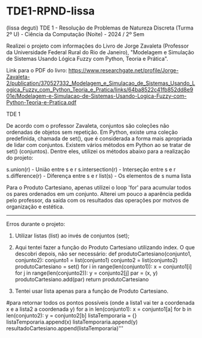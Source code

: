 # TDE1-RPND-lissa
(lissa deguti) TDE 1 - Resolução de Problemas de Natureza Discreta (Turma 2º U) - Ciência da Computação (Noite) - 2024 / 2º Sem

Realizei o projeto com informações do Livro de Jorge Zavaleta (Professor da Universidade Federal Rural do
Rio de Janeiro), "Modelagem e Simulação de Sistemas Usando Lógica Fuzzy com Python, Teoria e Prática".

Link para o PDF do livro:
https://www.researchgate.net/profile/Jorge-Zavaleta-2/publication/370527332_Modelagem_e_Simulacao_de_Sistemas_Usando_Logica_Fuzzy_com_Python_Teoria_e_Pratica/links/64ba8522c41fb852dd8e901e/Modelagem-e-Simulacao-de-Sistemas-Usando-Logica-Fuzzy-com-Python-Teoria-e-Pratica.pdf

TDE 1

De acordo com o professor Zavaleta, conjuntos são coleções não ordenadas de objetos sem repetição. Em Python,
existe uma coleção predefinida, chamada de set(), que é considerada a forma mais apropriada de lidar com conjuntos.
Existem vários métodos em Python ao se tratar de set() (conjuntos). Dentre eles, utilizei os métodos abaixo para
a realização do projeto:

s.union(r) - União entre s e r
s.intersection(r) - Interseção entre s e r
s.difference(r) - Diferença entre s e r
list(s) - Os elementos de s numa lista

Para o Produto Cartesiano, apenas utilizei o loop 'for' para acumular todos os pares ordenados em um conjunto.
Alterei um pouco a aparência pedida pelo professor, da saída com os resultados das operações por motvos de organização e estética.

--------------------------------------------------------------------------------------
Erros durante o projeto:
1. Utilizar listas (list) ao invés de conjuntos (set);

2. Aqui tentei fazer a função do Produto Cartesiano utilizando index. O que descobri depois, não ser necessário:
def produtoCartesiano(conjunto1, conjunto2):
    conjunto1 = list(conjunto1)
    conjunto2 = list(conjunto2)
    produtoCartesiano = set()
    for i in range(len(conjunto1)):
        x = conjunto1[i]
        for j in range(len(conjunto2)):
            y = conjunto2[j]
            par = (x, y)
            produtoCartesiano.add(par)
    return produtoCartesiano
3. Tentei usar lista apenas para a função de Produto Cartesiano.

#para retornar todos os pontos possíveis (onde a lista1 vai ter a coordenada x e a lista2 a coordenada y)
    for a in len(conjunto1):
        x = conjunto1[a]
        for b in len(conjunto2):
            y = conjunto2[b]
            listaTemporaria = {}
            listaTemporaria.append(x)
            listaTemporaria.append(y)
            resultadoCartesiano.append(listaTemporaria)'''
